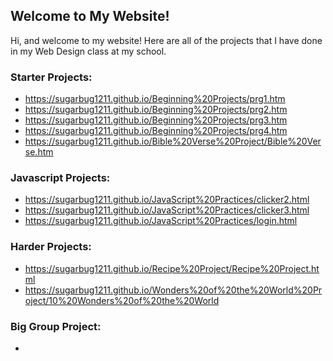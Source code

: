 ## Welcome to My Website!

Hi, and welcome to my website!  Here are all of the projects that I have done in my Web Design class at my school.

### Starter Projects:
- https://sugarbug1211.github.io/Beginning%20Projects/prg1.htm
- https://sugarbug1211.github.io/Beginning%20Projects/prg2.htm
- https://sugarbug1211.github.io/Beginning%20Projects/prg3.htm
- https://sugarbug1211.github.io/Beginning%20Projects/prg4.htm
- https://sugarbug1211.github.io/Bible%20Verse%20Project/Bible%20Verse.htm

### Javascript Projects:
- https://sugarbug1211.github.io/JavaScript%20Practices/clicker2.html
- https://sugarbug1211.github.io/JavaScript%20Practices/clicker3.html
- https://sugarbug1211.github.io/JavaScript%20Practices/login.html

### Harder Projects:
- https://sugarbug1211.github.io/Recipe%20Project/Recipe%20Project.html
- https://sugarbug1211.github.io/Wonders%20of%20the%20World%20Project/10%20Wonders%20of%20the%20World

### Big Group Project:
- 
